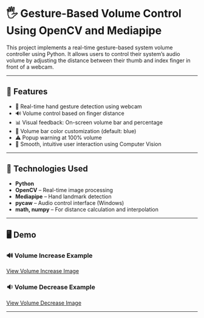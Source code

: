# 🖐️ Gesture-Based Volume Control Using OpenCV and Mediapipe

This project implements a real-time gesture-based system volume controller using Python. It allows users to control their system’s audio volume by adjusting the distance between their thumb and index finger in front of a webcam.

---

## 📌 Features

- 🎯 Real-time hand gesture detection using webcam
- 🔊 Volume control based on finger distance
- 📊 Visual feedback: On-screen volume bar and percentage
- 🎨 Volume bar color customization (default: blue)
- ⚠️ Popup warning at 100% volume
- 🧠 Smooth, intuitive user interaction using Computer Vision

---

## 🧰 Technologies Used

- **Python**
- **OpenCV** – Real-time image processing
- **Mediapipe** – Hand landmark detection
- **pycaw** – Audio control interface (Windows)
- **math, numpy** – For distance calculation and interpolation

---

## 🖥️ Demo

### 🔊 Volume Increase Example
[View Volume Increase Image](images/volume%20increasre.PNG)

### 🔉 Volume Decrease Example
[View Volume Decrease Image](images/volume%20decrease.PNG)

---

